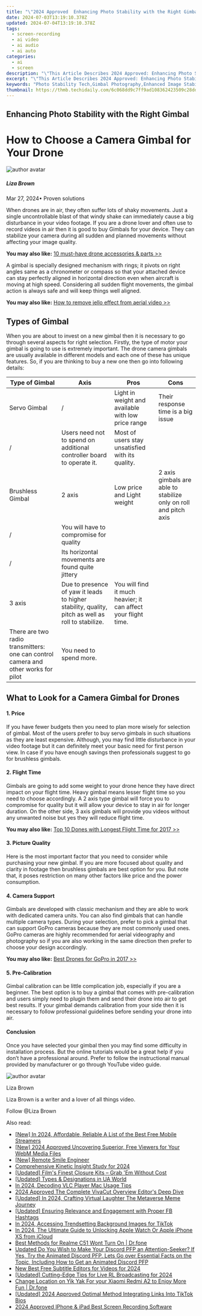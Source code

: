 ```yaml
---
title: "\"2024 Approved  Enhancing Photo Stability with the Right Gimbal\""
date: 2024-07-03T13:19:10.378Z
updated: 2024-07-04T13:19:10.378Z
tags: 
  - screen-recording
  - ai video
  - ai audio
  - ai auto
categories: 
  - ai
  - screen
description: "\"This Article Describes 2024 Approved: Enhancing Photo Stability with the Right Gimbal\""
excerpt: "\"This Article Describes 2024 Approved: Enhancing Photo Stability with the Right Gimbal\""
keywords: "Photo Stability Tech,Gimbal Photography,Enhanced Image Stability,Proper Gimbals Use,Improve Photo Stability,Stable Shot With Gimbal,Advanced Gimbal Solutions"
thumbnail: https://thmb.techidaily.com/6c068dd9c7ff9ad108362423509c28dd6ffe162b74770b33b89afebc380bcbd4.png
---
```


## Enhancing Photo Stability with the Right Gimbal

# How to Choose a Camera Gimbal for Your Drone

![author avatar](https://lh5.googleusercontent.com/-AIMmjowaFs4/AAAAAAAAAAI/AAAAAAAAABc/Y5UmwDaI7HU/s250-c-k/photo.jpg)

##### Liza Brown

 Mar 27, 2024• Proven solutions

 When drones are in air, they often suffer lots of shaky movements. Just a single uncontrollable blast of that windy shake can immediately cause a big disturbance in your video footage. If you are a drone lover and often use to record videos in air then it is good to buy Gimbals for your device. They can stabilize your camera during all sudden and planned movements without affecting your image quality.

**You may also like:** [10 must-have drone accessories & parts >>](https://tools.techidaily.com/wondershare/filmora/download/)

 A gimbal is specially designed mechanism with rings; it pivots on right angles same as a chronometer or compass so that your attached device can stay perfectly aligned in horizontal direction even when aircraft is moving at high speed. Considering all sudden flight movements, the gimbal action is always safe and will keep things well aligned.

**You may also like:** [How to remove jello effect from aerial video >>](https://tools.techidaily.com/wondershare/filmora/download/)

## Types of Gimbal

 When you are about to invest on a new gimbal then it is necessary to go through several aspects for right selection. Firstly, the type of motor your gimbal is going to use is extremely important. The drone camera gimbals are usually available in different models and each one of these has unique features. So, if you are thinking to buy a new one then go into following details:

| Type of Gimbal                                                                     | Axis                                                                                              | Pros                                                           | Cons                                                             |
| ---------------------------------------------------------------------------------- | ------------------------------------------------------------------------------------------------- | -------------------------------------------------------------- | ---------------------------------------------------------------- |
| Servo Gimbal                                                                       | /                                                                                                 | Light in weight and available with low price range             | Their response time is a big issue                               |
| /                                                                                  | Users need not to spend on additional controller board to operate it.                             | Most of users stay unsatisfied with its quality.               |                                                                  |
| Brushless Gimbal                                                                   | 2 axis                                                                                            | Low price and Light weight                                     | 2 axis gimbals are able to stabilize only on roll and pitch axis |
| /                                                                                  | You will have to compromise for quality                                                           |                                                                |                                                                  |
| /                                                                                  | Its horizontal movements are found quite jittery                                                  |                                                                |                                                                  |
| 3 axis                                                                             | Due to presence of yaw it leads to higher stability, quality, pitch as well as roll to stabilize. | You will find it much heavier; it can affect your flight time. |                                                                  |
| There are two radio transmitters: one can control camera and other works for pilot | You need to spend more.                                                                           |                                                                |                                                                  |

## What to Look for a Camera Gimbal for Drones

#### 1\. Price

 If you have fewer budgets then you need to plan more wisely for selection of gimbal. Most of the users prefer to buy servo gimbals in such situations as they are least expensive. Although, you may find little disturbance in your video footage but it can definitely meet your basic need for first person view. In case if you have enough savings then professionals suggest to go for brushless gimbals.

#### 2\. Flight Time

 Gimbals are going to add some weight to your drone hence they have direct impact on your flight time. Heavy gimbal means lesser flight time so you need to choose accordingly. A 2 axis type gimbal will force you to compromise for quality but it will allow your device to stay in air for longer duration. On the other side, 3 axis gimbals will provide you videos without any unwanted noise but yes they will reduce flight time.

**You may also like:** [Top 10 Dones with Longest Flight Time for 2017 >>](https://tools.techidaily.com/wondershare/filmora/download/)

#### 3\. Picture Quality

 Here is the most important factor that you need to consider while purchasing your new gimbal. If you are more focused about quality and clarity in footage then brushless gimbals are best option for you. But note that, it poses restriction on many other factors like price and the power consumption.

#### 4\. Camera Support

 Gimbals are developed with classic mechanism and they are able to work with dedicated camera units. You can also find gimbals that can handle multiple camera types. During your selection, prefer to pick a gimbal that can support GoPro cameras because they are most commonly used ones. GoPro cameras are highly recommended for aerial videography and photography so if you are also working in the same direction then prefer to choose your design accordingly.

**You may also like:** [Best Drones for GoPro in 2017 >>](https://tools.techidaily.com/wondershare/filmora/download/)

#### 5\. Pre-Calibration

 Gimbal calibration can be little complication job, especially if you are a beginner. The best option is to buy a gimbal that comes with pre-calibration and users simply need to plugin them and send their drone into air to get best results. If your gimbal demands calibration from your side then it is necessary to follow professional guidelines before sending your drone into air.

#### Conclusion

 Once you have selected your gimbal then you may find some difficulty in installation process. But the online tutorials would be a great help if you don’t have a professional around. Prefer to follow the instructional manual provided by manufacturer or go through YouTube video guide.

![author avatar](https://lh5.googleusercontent.com/-AIMmjowaFs4/AAAAAAAAAAI/AAAAAAAAABc/Y5UmwDaI7HU/s250-c-k/photo.jpg)

Liza Brown

Liza Brown is a writer and a lover of all things video.

Follow @Liza Brown


<ins class="adsbygoogle"
     style="display:block"
     data-ad-format="autorelaxed"
     data-ad-client="ca-pub-7571918770474297"
     data-ad-slot="1223367746"></ins>



<ins class="adsbygoogle"
     style="display:block"
     data-ad-client="ca-pub-7571918770474297"
     data-ad-slot="8358498916"
     data-ad-format="auto"
     data-full-width-responsive="true"></ins>


<span class="atpl-alsoreadstyle">Also read:</span>
<div><ul>
<li><a href="https://fox-helps.techidaily.com/new-in-2024-affordable-reliable-a-list-of-the-best-free-mobile-streamers/"><u>[New] In 2024, Affordable, Reliable  A List of the Best Free Mobile Streamers</u></a></li>
<li><a href="https://fox-helps.techidaily.com/new-2024-approved-uncovering-superior-free-viewers-for-your-webm-media-files/"><u>[New] 2024 Approved  Uncovering Superior, Free Viewers for Your WebM Media Files</u></a></li>
<li><a href="https://fox-helps.techidaily.com/new-remote-smile-engineer/"><u>[New] Remote Smile Engineer</u></a></li>
<li><a href="https://fox-helps.techidaily.com/comprehensive-kinetic-insight-study-for-2024/"><u>Comprehensive Kinetic Insight Study for 2024</u></a></li>
<li><a href="https://fox-helps.techidaily.com/updated-films-finest-closure-kits-grab-em-without-cost/"><u>[Updated] Film's Finest Closure Kits – Grab 'Em Without Cost</u></a></li>
<li><a href="https://fox-helps.techidaily.com/updated-types-and-designations-in-ua-world/"><u>[Updated] Types & Designations in UA World</u></a></li>
<li><a href="https://fox-helps.techidaily.com/in-2024-decoding-vlc-player-mac-usage-tips/"><u>In 2024, Decoding VLC Player Mac Usage Tips</u></a></li>
<li><a href="https://fox-helps.techidaily.com/2024-approved-the-complete-vivacut-overview-editors-deep-dive/"><u>2024 Approved  The Complete VivaCut Overview  Editor's Deep Dive</u></a></li>
<li><a href="https://fox-helps.techidaily.com/updated-in-2024-crafting-virtual-laughter-the-metaverse-meme-journey/"><u>[Updated] In 2024, Crafting Virtual Laughter  The Metaverse Meme Journey</u></a></li>
<li><a href="https://facebook-videos.techidaily.com/updated-ensuring-relevance-and-engagement-with-proper-fb-hashtags/"><u>[Updated] Ensuring Relevance and Engagement with Proper FB Hashtags</u></a></li>
<li><a href="https://extra-hints.techidaily.com/in-2024-accessing-trendsetting-background-images-for-tiktok/"><u>In 2024, Accessing Trendsetting Background Images for TikTok</u></a></li>
<li><a href="https://activate-lock.techidaily.com/in-2024-the-ultimate-guide-to-unlocking-apple-watch-or-apple-iphone-xs-from-icloud-by-drfone-ios/"><u>In 2024, The Ultimate Guide to Unlocking Apple Watch Or Apple iPhone XS from iCloud</u></a></li>
<li><a href="https://howto.techidaily.com/best-methods-for-realme-c51-wont-turn-on-drfone-by-drfone-fix-android-problems-fix-android-problems/"><u>Best Methods for Realme C51 Wont Turn On | Dr.fone</u></a></li>
<li><a href="https://ai-video-editing.techidaily.com/updated-do-you-wish-to-make-your-discord-pfp-an-attention-seeker-if-yes-try-the-animated-discord-pfp-lets-go-over-essential-facts-on-the-topic-including-how/"><u>Updated Do You Wish to Make Your Discord PFP an Attention-Seeker? If Yes, Try the Animated Discord PFP. Lets Go over Essential Facts on the Topic, Including How to Get an Animated Discord PFP</u></a></li>
<li><a href="https://video-content-creator.techidaily.com/new-best-free-subtitle-editors-for-videos-for-2024/"><u>New Best Free Subtitle Editors for Videos for 2024</u></a></li>
<li><a href="https://screen-capture.techidaily.com/updated-cutting-edge-tips-for-live-rl-broadcasting-for-2024/"><u>[Updated] Cutting-Edge Tips for Live RL Broadcasting for 2024</u></a></li>
<li><a href="https://location-social.techidaily.com/change-location-on-yik-yak-for-your-xiaomi-redmi-a2-to-enjoy-more-fun-drfone-by-drfone-virtual-android/"><u>Change Location on Yik Yak For your Xiaomi Redmi A2 to Enjoy More Fun | Dr.fone</u></a></li>
<li><a href="https://fox-blue.techidaily.com/updated-2024-approved-optimal-method-integrating-links-into-tiktok-bios/"><u>[Updated] 2024 Approved  Optimal Method  Integrating Links Into TikTok Bios</u></a></li>
<li><a href="https://digital-screen-recording.techidaily.com/2024-approved-iphone-and-ipad-best-screen-recording-software/"><u>2024 Approved  IPhone & iPad  Best Screen Recording Software</u></a></li>
</ul></div>
